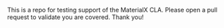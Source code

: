 This is a repo for testing support of the MaterialX CLA. Please open a pull request to validate you are covered. Thank you!
